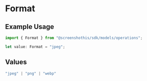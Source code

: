 # Format

## Example Usage

```typescript
import { Format } from "@screenshothis/sdk/models/operations";

let value: Format = "jpeg";
```

## Values

```typescript
"jpeg" | "png" | "webp"
```
